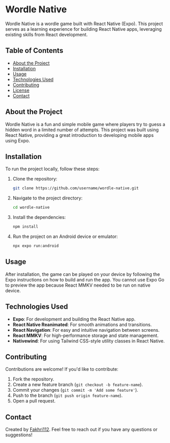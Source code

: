# **Wordle Native**

Wordle Native is a wordle game built with React Native (Expo). This project serves as a learning experience for building React Native apps, leveraging existing skills from React development.

## **Table of Contents**

- [About the Project](#about-the-project)
- [Installation](#installation)
- [Usage](#usage)
- [Technologies Used](#technologies-used)
- [Contributing](#contributing)
- [License](#license)
- [Contact](#contact)

## **About the Project**

Wordle Native is a fun and simple mobile game where players try to guess a hidden word in a limited number of attempts. This project was built using React Native, providing a great introduction to developing mobile apps using Expo.

## **Installation**

To run the project locally, follow these steps:

1. Clone the repository:

   ```bash
   git clone https://github.com/username/wordle-native.git
   ```

2. Navigate to the project directory:

   ```bash
   cd wordle-native
   ```

3. Install the dependencies:

   ```bash
   npm install
   ```

4. Run the project on an Android device or emulator:

   ```bash
   npx expo run:android
   ```

## **Usage**

After installation, the game can be played on your device by following the Expo instructions on how to build and run the app. You cannot use Expo Go to preview the app because React MMKV needed to be run on native device.

## **Technologies Used**

- **Expo**: For development and building the React Native app.
- **React Native Reanimated**: For smooth animations and transitions.
- **React Navigation**: For easy and intuitive navigation between screens.
- **React MMKV**: For high-performance storage and state management.
- **Nativewind**: For using Tailwind CSS-style utility classes in React Native.

## **Contributing**

Contributions are welcome! If you'd like to contribute:

1. Fork the repository.
2. Create a new feature branch (`git checkout -b feature-name`).
3. Commit your changes (`git commit -m 'Add some feature'`).
4. Push to the branch (`git push origin feature-name`).
5. Open a pull request.

## **Contact**

Created by [Fakhri112](https://github.com/Fakhri112). Feel free to reach out if you have any questions or suggestions!
